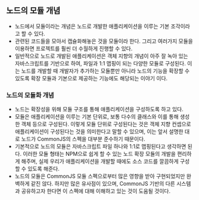 ## 노드의 모듈 개념
- 노드에서 모듈이라는 개념은 노드로 개발한 애플리케이션을 이루는 기본 조각이라고 할 수 있다.
- 관련된 코드들을 모아서 캡슐화해놓은 것을 모듈이라 한다. 그리고 여러가지 모듈을 이용하면 프로젝트를 훨씬 더 수월하게 진행할 수 있다.
- 일반적으로 노드로 개발된 애플리케이션은 객체 지향의 개념이 아주 잘 녹아 있는 자바스크립트를 기반으로 하여, 파일과 1:1 맵핑이 되는 다양한 모듈로 구성된다. 이는 노드를 개발할 때 개발자가 추가하는 모듈뿐만 아니라 노드의 기능을 확장할 수 있도록 확장 모듈과 기본으로 제공하는 기능에도 해당되는 이야기 이다.

### 노드의 모듈화 개념
- 노드는 확장성을 위해 모듈 구조를 통해 애플리케이션을 구성하도록 하고 있다. 
- 모듈은 애플리케이션을 이루는 기본 단위로, 보통 다수의 클래스와 이를 통해 생성한 객체 등으로 구성된다. 이렇게 모듈 단위로 구성된다는 것은 객체 지향 컨셉으로 애플리케이션이 구성된다는 것을 의미한다고 말할 수 있으며, 이는 앞서 설명한 대로 노드가 CommonJS의 스펙을 대부분 준수하기 때문이다.
- 기본적으로 노드의 모듈은 자바스크립트 파일 하나와 1:1로 맵핑된다고 생각하면 된다. 이러한 모듈 형태는 NPM으로 쉽게 할 수 있는 노드 확장 모듈의 개발을 편리하게 해주며, 실제 우리가 애플리케이션을 개발할 때에도 소스 코드를 깔끔하게 구성할 수 있도록 해준다.
- 노드의 모듈은 CommonJS 모듈 스펙으로부터 많은 영향을 받아 구현되었지만 완벽하게 같진 않다. 하지만 많은 유사점이 있으며, CommonJS 기반의 다른 시스템과 공유하고자 한다면 이 스펙에 대해 이해하고 있는 것이 도움될 것이다.

